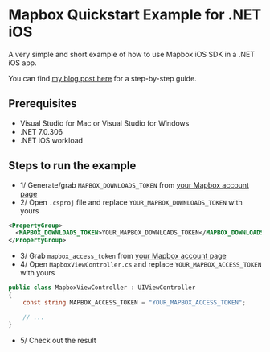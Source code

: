 # Mapbox Quickstart Example for .NET iOS

A very simple and short example of how to use Mapbox iOS SDK in a .NET iOS app.

You can find [my blog post here](https://tuyen-vuduc.tech/how-to-use-mapbox-in-your-net-ios-app) for a step-by-step guide.

## Prerequisites
- Visual Studio for Mac or Visual Studio for Windows
- .NET 7.0.306
- .NET iOS workload

## Steps to run the example

- 1/ Generate/grab `MAPBOX_DOWNLOADS_TOKEN` from [your Mapbox account page](https://account.mapbox.com/)
- 2/ Open `.csproj` file and replace `YOUR_MAPBOX_DOWNLOADS_TOKEN` with yours

```xml
<PropertyGroup>
  <MAPBOX_DOWNLOADS_TOKEN>YOUR_MAPBOX_DOWNLOADS_TOKEN</MAPBOX_DOWNLOADS_TOKEN>
</PropertyGroup>
```

- 3/ Grab `mapbox_access_token` from [your Mapbox account page](https://account.mapbox.com/)
- 4/ Open `MapboxViewController.cs` and replace `YOUR_MAPBOX_ACCESS_TOKEN` with yours

```cs
public class MapboxViewController : UIViewController
{
    const string MAPBOX_ACCESS_TOKEN = "YOUR_MAPBOX_ACCESS_TOKEN";

    // ...
}
```
- 5/ Check out the result